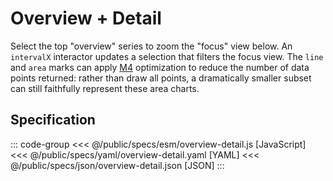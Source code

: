 <script setup>
  import { reset } from '@uwdata/vgplot';
  reset();
</script>

# Overview + Detail

Select the top "overview" series to zoom the "focus" view below.
An `intervalX` interactor updates a selection that filters the focus view.
The `line` and `area` marks can apply
[M4](https://observablehq.com/@uwdata/m4-scalable-time-series-visualization)
optimization to reduce the number of data points returned:
rather than draw all points, a dramatically smaller subset can still
faithfully represent these area charts.

<Example spec="/specs/yaml/overview-detail.yaml" />

## Specification

::: code-group
<<< @/public/specs/esm/overview-detail.js [JavaScript]
<<< @/public/specs/yaml/overview-detail.yaml [YAML]
<<< @/public/specs/json/overview-detail.json [JSON]
:::

